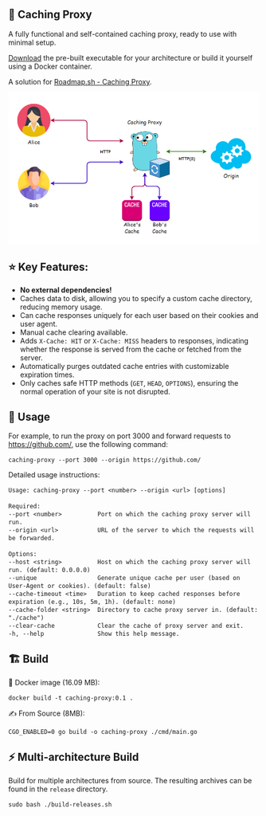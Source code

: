## 🔄 Caching Proxy

A fully functional and self-contained caching proxy, ready to use with minimal setup.

[Download](https://github.com/ig-rudenko/caching-proxy/releases) the pre-built executable for your architecture or build it yourself using a Docker container.

A solution for [Roadmap.sh - Caching Proxy](https://roadmap.sh/projects/caching-server).

![schema.png](docs/img/schema.png)

## ⭐ Key Features:

- **No external dependencies!**
- Caches data to disk, allowing you to specify a custom cache directory, reducing memory usage.
- Can cache responses uniquely for each user based on their cookies and user agent.
- Manual cache clearing available.
- Adds `X-Cache: HIT` or `X-Cache: MISS` headers to responses, indicating whether the response is served from the cache or fetched from the server.
- Automatically purges outdated cache entries with customizable expiration times.
- Only caches safe HTTP methods (`GET`, `HEAD`, `OPTIONS`), ensuring the normal operation of your site is not disrupted.

## 🤔 Usage

For example, to run the proxy on port 3000 and forward requests to https://github.com/, use the following command:

```shell
caching-proxy --port 3000 --origin https://github.com/
```

Detailed usage instructions:

    Usage: caching-proxy --port <number> --origin <url> [options]
    
    Required:
    --port <number>          Port on which the caching proxy server will run.
    --origin <url>           URL of the server to which the requests will be forwarded.
    
    Options:
    --host <string>          Host on which the caching proxy server will run. (default: 0.0.0.0)
    --unique                 Generate unique cache per user (based on User-Agent or cookies). (default: false)
    --cache-timeout <time>   Duration to keep cached responses before expiration (e.g., 10s, 5m, 1h). (default: none)
    --cache-folder <string>  Directory to cache proxy server in. (default: "./cache")
    --clear-cache            Clear the cache of proxy server and exit.
    -h, --help               Show this help message.


## 🏗 Build

🐳 Docker image (16.09 MB):

```shell
docker build -t caching-proxy:0.1 .
```

✍ From Source (8MB):

```shell
CGO_ENABLED=0 go build -o caching-proxy ./cmd/main.go
```

## ⚡ Multi-architecture Build

Build for multiple architectures from source. The resulting archives can be found in the `release` directory.

```shell
sudo bash ./build-releases.sh
```
